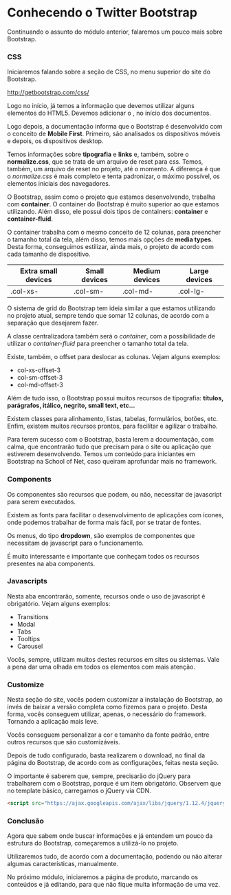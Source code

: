 # Conhecendo o Twitter Bootstrap

Continuando o assunto do módulo anterior, falaremos um pouco mais sobre Bootstrap.

### CSS

Iniciaremos falando sobre a seção de CSS, no menu superior do site do Bootstrap.

<http://getbootstrap.com/css/>

Logo no início, já temos a informação que devemos utilizar alguns elementos do HTML5. Devemos adicionar o **<!DOCTYPE html>**, no início dos documentos.

Logo depois, a documentação informa que o Bootstrap é desenvolvido com o conceito de **Mobile First**. Primeiro, são analisados os dispositivos móveis e depois, os dispositivos desktop.

Temos informações sobre **tipografia** e **links** e, também, sobre o **normalize.css**, que se trata de um arquivo de reset para css. Temos, também, um arquivo de reset no projeto, até o momento. A diferença é que o *normalize.css* é mais completo e tenta padronizar, o máximo possível, os elementos iniciais dos navegadores.

O Bootstrap, assim como o projeto que estamos desenvolvendo, trabalha com **container**. O container do Bootstrap é muito superior ao que estamos utilizando. Além disso, ele possui dois tipos de containers: **container** e **container-fluid**.

O container trabalha com o mesmo conceito de 12 colunas, para preencher o tamanho total da tela, além disso, temos mais opções de **media types**. Desta forma, conseguimos estilizar, ainda mais, o projeto de acordo com cada tamanho de dispositivo.

| Extra small devices | Small devices | Medium devices | Large devices |
| ------------------- | ------------- | -------------- | ------------- |
|      .col-xs-       |   .col-sm-    |    .col-md-    |   .col-lg-    |

O sistema de grid do Bootstrap tem ideia similar a que estamos utilizando no projeto atual, sempre tendo que somar 12 colunas, de acordo com a separação que desejarem fazer.

A classe centralizadora também será o *container*, com a possibilidade de utilizar o *container-fluid* para preencher o tamanho total da tela.

Existe, também, o offset para deslocar as colunas. Vejam alguns exemplos:

* col-xs-offset-3
* col-sm-offset-3
* col-md-offset-3

Além de tudo isso, o Bootstrap possui muitos recursos de tipografia: **títulos, parágrafos, itálico, negrito, small text, etc...**

Existem classes para alinhamento, listas, tabelas, formulários, botões, etc. Enfim, existem muitos recursos prontos, para facilitar e agilizar o trabalho.

Para terem sucesso com o Bootstrap, basta lerem a documentação, com calma, que encontrarão tudo que precisam para o site ou aplicação que estiverem desenvolvendo. Temos um conteúdo para iniciantes em Bootstrap na School of Net, caso queiram aprofundar mais no framework.

### Components

Os componentes são recursos que podem, ou não, necessitar de javascript para serem executados.

Existem as fonts para facilitar o desenvolvimento de aplicações com ícones, onde podemos trabalhar de forma mais fácil, por se tratar de fontes.

Os menus, do tipo **dropdown**, são exemplos de componentes que necessitam de javascript para o funcionamento.

É muito interessante e importante que conheçam todos os recursos presentes na aba components.

### Javascripts

Nesta aba encontrarão, somente, recursos onde o uso de javascript é obrigatório. Vejam alguns exemplos:

* Transitions
* Modal
* Tabs
* Tooltips
* Carousel

Vocês, sempre, utilizam muitos destes recursos em sites ou sistemas. Vale a pena dar uma olhada em todos os elementos com mais atenção.

### Customize

Nesta seção do site, vocês podem customizar a instalação do Bootstrap, ao invés de baixar a versão completa como fizemos para o projeto. Desta forma, vocês conseguem utilizar, apenas, o necessário do framework. Tornando a aplicação mais leve.

Vocês conseguem personalizar a cor e tamanho da fonte padrão, entre outros recursos que são customizáveis.

Depois de tudo configurado, basta realizarem o download, no final da página do Bootstrap, de acordo com as configurações, feitas nesta seção.

O importante é saberem que, sempre, precisarão do jQuery para trabalharem com o Bootstrap, porque é um item obrigatório. Observem que no template básico, carregamos o jQuery via CDN.

```html
<script src="https://ajax.googleapis.com/ajax/libs/jquery/1.12.4/jquery.min.js"></script>
```


### Conclusão

Agora que sabem onde buscar informações e já entendem um pouco da estrutura do Bootstrap, começaremos a utilizá-lo no projeto.

Utilizaremos tudo, de acordo com a documentação, podendo ou não alterar algumas características, manualmente.

No próximo módulo, iniciaremos a página de produto, marcando os conteúdos e já editando, para que não fique muita informação de uma vez.